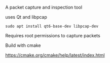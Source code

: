 A packet capture and inspection tool

uses Qt and libpcap
```
sudo apt install qt6-base-dev libpcap-dev
```
Requires root permissions to capture packets

Build with cmake

https://cmake.org/cmake/help/latest/index.html

